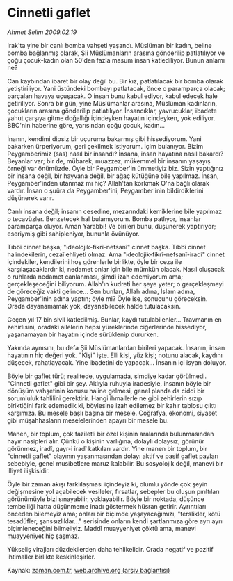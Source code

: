 # Cinnetli gaflet

*Ahmet Selim 2009.02.19*

<tr><td class="metin" colspan="2" style="padding-top: 20px; padding-left: 5px; padding-right: 10px;">Irak'ta yine bir canlı bomba vahşeti yaşandı. Müslüman bir kadın, beline bomba bağlanmış olarak, Şii Müslümanların arasına gönderilip patlatılıyor ve çoğu çocuk-kadın olan 50'den fazla masum insan katlediliyor. Bunun anlamı ne?</td></tr><tr><td class="metin" colspan="2" style="padding-top: 20px; padding-left: 5px; padding-right: 10px;"><p> Can kaybından ibaret bir olay değil bu. Bir kız, patlatılacak bir bomba olarak yetiştiriliyor. Yani üstündeki bombayı patlatacak, önce o paramparça olacak; parçaları havaya uçuşacak. O insan bunu kabul ediyor, kabul edecek hale getiriliyor. Sonra bir gün, yine Müslümanlar arasına, Müslüman kadınların, çocukların arasına gönderilip patlatılıyor. İnsancıklar, yavrucuklar, ibadete yahut çarşıya gitme doğallığı içindeyken hayatın içindeyken, yok ediliyor. BBC'nin haberine göre, yarısından çoğu çocuk, kadın...
<p> İnanın, kendimi dipsiz bir uçuruma bakarmış gibi hissediyorum. Yani bakarken ürperiyorum, geri çekilmek istiyorum. İçim bulanıyor. Bizim Peygamberimiz (sas) nasıl bir insandı? İnsana, insan hayatına nasıl bakardı? Beyanlar var; bir de, mübarek, muazzez, mükemmel bir insanın yaşayış örneği var önümüzde. Öyle bir Peygamber'in ümmetiyiz biz. Sizin yaptığınız bir insana değil, bir hayvana değil, bir ağaç kütüğüne bile yapılmaz. İnsan, Peygamber'inden utanmaz mı hiç? Allah'tan korkmak O'na bağlı olarak vardır. İnsan o şuûra da Peygamber'ini, Peygamber'inin bildirdiklerini düşünerek varır.
<p>Canlı insana değil; insanın cesedine, mezarındaki kemiklerine bile yapılmaz o tecavüzler. Benzetecek hal bulamıyorum. Bomba patlıyor, insanlar paramparça oluyor. Aman Yarabbi! Ve birileri bunu, düşünerek yaptırıyor; eseriymiş gibi sahipleniyor, bununla övünüyor.
<p>Tıbbî cinnet başka; "ideolojik-fikrî-nefsanî" cinnet başka. Tıbbî cinnet halindekilerin, cezaî ehliyeti olmaz. Ama "ideolojik-fikrî-nefsanî-iradi" cinnet içindekiler, kendilerini hoş görenlerle birlikte, öyle bir ceza ile karşılaşacaklardır ki, nedamet onlar için bile mümkün olacak. Nasıl oluşacak o ruhlarda nedamet canlanması, şimdi izah edemiyorum ama; gerçekleşeceğini biliyorum. Allah'ın kudreti her şeye yeter; o gerçekleşmeyi de göreceğiz vakti gelince... Sen bunları, Allah adına, İslam adına, Peygamber'inin adına yaptın; öyle mi? Öyle ise, sonucunu göreceksin. Orada dayanamamak yok, dayanabilecek halde tutulacaksın.
<p>Geçen yıl 17 bin sivil katledilmiş. Bunlar, kaydı tutulabilenler... Travmanın en zehirlisini, oradaki ailelerin hepsi yüreklerinde ciğerlerinde hissediyor, yaşanamayan bir hayatın içinde sürüklenip dururken.
<p>Yakında aynısını, bu defa Şii Müslümanlardan birileri yapacak. İnsanın, insan hayatının hiç değeri yok. "Kişi" işte. Elli kişi, yüz kişi; notunu alacak, kaydını düşecek, rahatlayacak. Yine ibadetini de yapacak... İnsanın içi isyan doluyor.
<p>Böyle bir gaflet türü; realitede, uygulamada, şimdiye kadar görülmedi. "Cinnetli gaflet" gibi bir şey. Aklıyla ruhuyla iradesiyle, insanın böyle bir dönüşüm vahşetinin konusu haline gelmesi, genel planda da ciddi bir sorumluluk tahlilini gerektirir. Hangi ihmallerle ne gibi zehirlerin sızıp biriktiğini fark edemedik ki, böylesine izah edilemez bir kahır tablosu çıktı karşımıza. Bu mesele başlı başına bir mesele. Coğrafya, ekonomi, siyaset gibi müşahhasların meselelerinden apayrı bir mesele bu.
<p>Manen, bir toplum, çok faziletli bir özel kişinin aralarında bulunmasından hayır nasipleri alır. Çünkü o kişinin varlığına, dolaylı dolaysız, görünür görünmez, iradî, gayr-i iradî katkıları vardır. Yine manen bir toplum, bir "cinnetli gaflet" olayının yaşanmasından dolayı aktif ve pasif gaflet payları sebebiyle, genel musibetlere maruz kalabilir. Bu sosyolojik değil, manevi bir illiyet ilişkisidir.
<p>Öyle bir zaman akışı farklılaşması içindeyiz ki, olumlu yönde çok şeyin değişmesine yol açabilecek vesileler, fırsatlar, sebepler bu oluşun pırıltıları görünümüyle bizi sınayabilir, yoklayabilir. Böyle bir noktada, düşünce tembelliği hatta düşünmeme inadı göstermek hüsran getirir. Ayrıntıları önceden bilemeyiz ama; onları bir biçimde yaşayacağımızı, "terslikler, kötü tesadüfler, şanssızlıklar..." serisinde onların kendi şartlarımıza göre ayrı ayrı biçimleneceğini bilmeliyiz. Maddî muayyeniyet çöktü ama, manevi muayyeniyet hiç şaşmaz.
<p>Yükseliş virajları düzdekilerden daha tehlikelidir. Orada negatif ve pozitif ihtimaller birlikte keskinleşirler.<br/></p></p></p></p></p></p></p></p></p></p></td></tr>

Kaynak: [zaman.com.tr](http://zaman.com.tr/yazar.do?yazino=816829), [web.archive.org (arşiv bağlantısı)](http://web.archive.org/web/20090222080607/http://zaman.com.tr:80/yazar.do?yazino=816829)
